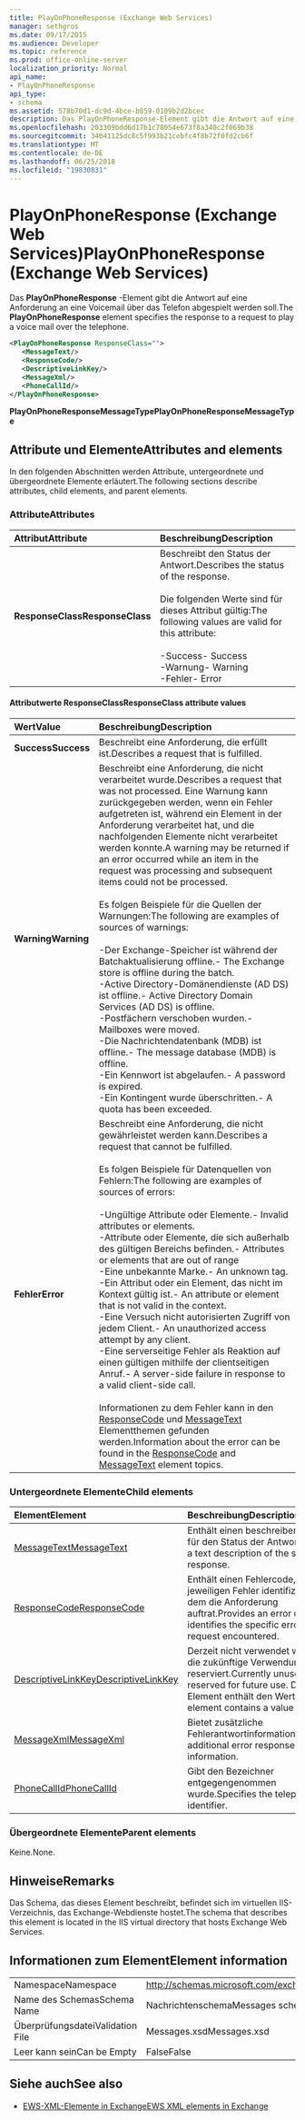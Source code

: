 ```yaml
---
title: PlayOnPhoneResponse (Exchange Web Services)
manager: sethgros
ms.date: 09/17/2015
ms.audience: Developer
ms.topic: reference
ms.prod: office-online-server
localization_priority: Normal
api_name:
- PlayOnPhoneResponse
api_type:
- schema
ms.assetid: 578b70d1-dc9d-4bce-b859-0109b2d2bcec
description: Das PlayOnPhoneResponse-Element gibt die Antwort auf eine Anforderung an eine Voicemail über das Telefon abgespielt werden soll.
ms.openlocfilehash: 203309bdd6d17b1c78054e673f8a340c2f069b38
ms.sourcegitcommit: 34041125dc8c5f993b21cebfc4f8b72f0fd2cb6f
ms.translationtype: MT
ms.contentlocale: de-DE
ms.lasthandoff: 06/25/2018
ms.locfileid: "19830831"
---
```

# <a name="playonphoneresponse-exchange-web-services"></a><span data-ttu-id="86e3b-103">PlayOnPhoneResponse (Exchange Web Services)</span><span class="sxs-lookup"><span data-stu-id="86e3b-103">PlayOnPhoneResponse (Exchange Web Services)</span></span>

<span data-ttu-id="86e3b-104">Das **PlayOnPhoneResponse** -Element gibt die Antwort auf eine Anforderung an eine Voicemail über das Telefon abgespielt werden soll.</span><span class="sxs-lookup"><span data-stu-id="86e3b-104">The **PlayOnPhoneResponse** element specifies the response to a request to play a voice mail over the telephone.</span></span> 
  
```xml
<PlayOnPhoneResponse ResponseClass="">
   <MessageText/>
   <ResponseCode/>
   <DescriptiveLinkKey/>
   <MessageXml/>
   <PhoneCallId/>
</PlayOnPhoneResponse>
```

 <span data-ttu-id="86e3b-105">**PlayOnPhoneResponseMessageType**</span><span class="sxs-lookup"><span data-stu-id="86e3b-105">**PlayOnPhoneResponseMessageType**</span></span>
## <a name="attributes-and-elements"></a><span data-ttu-id="86e3b-106">Attribute und Elemente</span><span class="sxs-lookup"><span data-stu-id="86e3b-106">Attributes and elements</span></span>

<span data-ttu-id="86e3b-107">In den folgenden Abschnitten werden Attribute, untergeordnete und übergeordnete Elemente erläutert.</span><span class="sxs-lookup"><span data-stu-id="86e3b-107">The following sections describe attributes, child elements, and parent elements.</span></span>
  
### <a name="attributes"></a><span data-ttu-id="86e3b-108">Attribute</span><span class="sxs-lookup"><span data-stu-id="86e3b-108">Attributes</span></span>

|<span data-ttu-id="86e3b-109">**Attribut**</span><span class="sxs-lookup"><span data-stu-id="86e3b-109">**Attribute**</span></span>|<span data-ttu-id="86e3b-110">**Beschreibung**</span><span class="sxs-lookup"><span data-stu-id="86e3b-110">**Description**</span></span>|
|:-----|:-----|
|<span data-ttu-id="86e3b-111">**ResponseClass**</span><span class="sxs-lookup"><span data-stu-id="86e3b-111">**ResponseClass**</span></span> <br/> | <span data-ttu-id="86e3b-112">Beschreibt den Status der Antwort.</span><span class="sxs-lookup"><span data-stu-id="86e3b-112">Describes the status of the response.</span></span> <br/><br/><span data-ttu-id="86e3b-113">Die folgenden Werte sind für dieses Attribut gültig:</span><span class="sxs-lookup"><span data-stu-id="86e3b-113">The following values are valid for this attribute:</span></span>  <br/><br/><span data-ttu-id="86e3b-114">-Success</span><span class="sxs-lookup"><span data-stu-id="86e3b-114">-  Success</span></span>  <br/><span data-ttu-id="86e3b-115">-Warnung</span><span class="sxs-lookup"><span data-stu-id="86e3b-115">-  Warning</span></span>  <br/><span data-ttu-id="86e3b-116">-Fehler</span><span class="sxs-lookup"><span data-stu-id="86e3b-116">-  Error</span></span>  <br/> |
   
#### <a name="responseclass-attribute-values"></a><span data-ttu-id="86e3b-117">Attributwerte ResponseClass</span><span class="sxs-lookup"><span data-stu-id="86e3b-117">ResponseClass attribute values</span></span>

|<span data-ttu-id="86e3b-118">**Wert**</span><span class="sxs-lookup"><span data-stu-id="86e3b-118">**Value**</span></span>|<span data-ttu-id="86e3b-119">**Beschreibung**</span><span class="sxs-lookup"><span data-stu-id="86e3b-119">**Description**</span></span>|
|:-----|:-----|
|<span data-ttu-id="86e3b-120">**Success**</span><span class="sxs-lookup"><span data-stu-id="86e3b-120">**Success**</span></span> <br/> |<span data-ttu-id="86e3b-121">Beschreibt eine Anforderung, die erfüllt ist.</span><span class="sxs-lookup"><span data-stu-id="86e3b-121">Describes a request that is fulfilled.</span></span>  <br/> |
|<span data-ttu-id="86e3b-122">**Warning**</span><span class="sxs-lookup"><span data-stu-id="86e3b-122">**Warning**</span></span> <br/> | <span data-ttu-id="86e3b-123">Beschreibt eine Anforderung, die nicht verarbeitet wurde.</span><span class="sxs-lookup"><span data-stu-id="86e3b-123">Describes a request that was not processed.</span></span> <span data-ttu-id="86e3b-124">Eine Warnung kann zurückgegeben werden, wenn ein Fehler aufgetreten ist, während ein Element in der Anforderung verarbeitet hat, und die nachfolgenden Elemente nicht verarbeitet werden konnte.</span><span class="sxs-lookup"><span data-stu-id="86e3b-124">A warning may be returned if an error occurred while an item in the request was processing and subsequent items could not be processed.</span></span><br/><br/> <span data-ttu-id="86e3b-125">Es folgen Beispiele für die Quellen der Warnungen:</span><span class="sxs-lookup"><span data-stu-id="86e3b-125">The following are examples of sources of warnings:</span></span> <br/><br/><span data-ttu-id="86e3b-126">-Der Exchange-Speicher ist während der Batchaktualisierung offline.</span><span class="sxs-lookup"><span data-stu-id="86e3b-126">-  The Exchange store is offline during the batch.</span></span>  <br/><span data-ttu-id="86e3b-127">-Active Directory-Domänendienste (AD DS) ist offline.</span><span class="sxs-lookup"><span data-stu-id="86e3b-127">-  Active Directory Domain Services (AD DS) is offline.</span></span>  <br/><span data-ttu-id="86e3b-128">-Postfächern verschoben wurden.</span><span class="sxs-lookup"><span data-stu-id="86e3b-128">-  Mailboxes were moved.</span></span>  <br/><span data-ttu-id="86e3b-129">-Die Nachrichtendatenbank (MDB) ist offline.</span><span class="sxs-lookup"><span data-stu-id="86e3b-129">-  The message database (MDB) is offline.</span></span>  <br/><span data-ttu-id="86e3b-130">-Ein Kennwort ist abgelaufen.</span><span class="sxs-lookup"><span data-stu-id="86e3b-130">-  A password is expired.</span></span>  <br/><span data-ttu-id="86e3b-131">-Ein Kontingent wurde überschritten.</span><span class="sxs-lookup"><span data-stu-id="86e3b-131">-  A quota has been exceeded.</span></span>  <br/> |
|<span data-ttu-id="86e3b-132">**Fehler**</span><span class="sxs-lookup"><span data-stu-id="86e3b-132">**Error**</span></span> <br/> | <span data-ttu-id="86e3b-133">Beschreibt eine Anforderung, die nicht gewährleistet werden kann.</span><span class="sxs-lookup"><span data-stu-id="86e3b-133">Describes a request that cannot be fulfilled.</span></span> <br/><br/><span data-ttu-id="86e3b-134">Es folgen Beispiele für Datenquellen von Fehlern:</span><span class="sxs-lookup"><span data-stu-id="86e3b-134">The following are examples of sources of errors:</span></span>  <br/><br/><span data-ttu-id="86e3b-135">-Ungültige Attribute oder Elemente.</span><span class="sxs-lookup"><span data-stu-id="86e3b-135">-  Invalid attributes or elements.</span></span>  <br/><span data-ttu-id="86e3b-136">-Attribute oder Elemente, die sich außerhalb des gültigen Bereichs befinden.</span><span class="sxs-lookup"><span data-stu-id="86e3b-136">-  Attributes or elements that are out of range</span></span>  <br/><span data-ttu-id="86e3b-137">-Eine unbekannte Marke.</span><span class="sxs-lookup"><span data-stu-id="86e3b-137">-  An unknown tag.</span></span>  <br/><span data-ttu-id="86e3b-138">-Ein Attribut oder ein Element, das nicht im Kontext gültig ist.</span><span class="sxs-lookup"><span data-stu-id="86e3b-138">-  An attribute or element that is not valid in the context.</span></span>  <br/><span data-ttu-id="86e3b-139">-Eine Versuch nicht autorisierten Zugriff von jedem Client.</span><span class="sxs-lookup"><span data-stu-id="86e3b-139">-  An unauthorized access attempt by any client.</span></span>  <br/><span data-ttu-id="86e3b-140">-Eine serverseitige Fehler als Reaktion auf einen gültigen mithilfe der clientseitigen Anruf.</span><span class="sxs-lookup"><span data-stu-id="86e3b-140">-  A server-side failure in response to a valid client-side call.</span></span>  <br/><br/>  <span data-ttu-id="86e3b-141">Informationen zu dem Fehler kann in den [ResponseCode](responsecode.md) und [MessageText](messagetext.md) Elementthemen gefunden werden.</span><span class="sxs-lookup"><span data-stu-id="86e3b-141">Information about the error can be found in the [ResponseCode](responsecode.md) and [MessageText](messagetext.md) element topics.</span></span>  <br/> |
   
### <a name="child-elements"></a><span data-ttu-id="86e3b-142">Untergeordnete Elemente</span><span class="sxs-lookup"><span data-stu-id="86e3b-142">Child elements</span></span>

|<span data-ttu-id="86e3b-143">**Element**</span><span class="sxs-lookup"><span data-stu-id="86e3b-143">**Element**</span></span>|<span data-ttu-id="86e3b-144">**Beschreibung**</span><span class="sxs-lookup"><span data-stu-id="86e3b-144">**Description**</span></span>|
|:-----|:-----|
|[<span data-ttu-id="86e3b-145">MessageText</span><span class="sxs-lookup"><span data-stu-id="86e3b-145">MessageText</span></span>](messagetext.md) <br/> |<span data-ttu-id="86e3b-146">Enthält einen beschreibenden Text für den Status der Antwort.</span><span class="sxs-lookup"><span data-stu-id="86e3b-146">Provides a text description of the status of the response.</span></span>  <br/> |
|[<span data-ttu-id="86e3b-147">ResponseCode</span><span class="sxs-lookup"><span data-stu-id="86e3b-147">ResponseCode</span></span>](responsecode.md) <br/> |<span data-ttu-id="86e3b-148">Enthält einen Fehlercode, der den jeweiligen Fehler identifiziert, bei dem die Anforderung auftrat.</span><span class="sxs-lookup"><span data-stu-id="86e3b-148">Provides an error code that identifies the specific error that the request encountered.</span></span>  <br/> |
|[<span data-ttu-id="86e3b-149">DescriptiveLinkKey</span><span class="sxs-lookup"><span data-stu-id="86e3b-149">DescriptiveLinkKey</span></span>](descriptivelinkkey.md) <br/> |<span data-ttu-id="86e3b-150">Derzeit nicht verwendet wird und für die zukünftige Verwendung reserviert.</span><span class="sxs-lookup"><span data-stu-id="86e3b-150">Currently unused and reserved for future use.</span></span> <span data-ttu-id="86e3b-151">Dieses Element enthält den Wert 0.</span><span class="sxs-lookup"><span data-stu-id="86e3b-151">This element contains a value of 0.</span></span>  <br/> |
|[<span data-ttu-id="86e3b-152">MessageXml</span><span class="sxs-lookup"><span data-stu-id="86e3b-152">MessageXml</span></span>](messagexml.md) <br/> |<span data-ttu-id="86e3b-153">Bietet zusätzliche Fehlerantwortinformationen.</span><span class="sxs-lookup"><span data-stu-id="86e3b-153">Provides additional error response information.</span></span>  <br/> |
|[<span data-ttu-id="86e3b-154">PhoneCallId</span><span class="sxs-lookup"><span data-stu-id="86e3b-154">PhoneCallId</span></span>](phonecallid.md) <br/> |<span data-ttu-id="86e3b-155">Gibt den Bezeichner entgegengenommen wurde.</span><span class="sxs-lookup"><span data-stu-id="86e3b-155">Specifies the telephone call identifier.</span></span>  <br/> |
   
### <a name="parent-elements"></a><span data-ttu-id="86e3b-156">Übergeordnete Elemente</span><span class="sxs-lookup"><span data-stu-id="86e3b-156">Parent elements</span></span>

<span data-ttu-id="86e3b-157">Keine.</span><span class="sxs-lookup"><span data-stu-id="86e3b-157">None.</span></span>
  
## <a name="remarks"></a><span data-ttu-id="86e3b-158">Hinweise</span><span class="sxs-lookup"><span data-stu-id="86e3b-158">Remarks</span></span>

<span data-ttu-id="86e3b-159">Das Schema, das dieses Element beschreibt, befindet sich im virtuellen IIS-Verzeichnis, das Exchange-Webdienste hostet.</span><span class="sxs-lookup"><span data-stu-id="86e3b-159">The schema that describes this element is located in the IIS virtual directory that hosts Exchange Web Services.</span></span>
  
## <a name="element-information"></a><span data-ttu-id="86e3b-160">Informationen zum Element</span><span class="sxs-lookup"><span data-stu-id="86e3b-160">Element information</span></span>

|||
|:-----|:-----|
|<span data-ttu-id="86e3b-161">Namespace</span><span class="sxs-lookup"><span data-stu-id="86e3b-161">Namespace</span></span>  <br/> |http://schemas.microsoft.com/exchange/services/2006/messages  <br/> |
|<span data-ttu-id="86e3b-162">Name des Schemas</span><span class="sxs-lookup"><span data-stu-id="86e3b-162">Schema Name</span></span>  <br/> |<span data-ttu-id="86e3b-163">Nachrichtenschema</span><span class="sxs-lookup"><span data-stu-id="86e3b-163">Messages schema</span></span>  <br/> |
|<span data-ttu-id="86e3b-164">Überprüfungsdatei</span><span class="sxs-lookup"><span data-stu-id="86e3b-164">Validation File</span></span>  <br/> |<span data-ttu-id="86e3b-165">Messages.xsd</span><span class="sxs-lookup"><span data-stu-id="86e3b-165">Messages.xsd</span></span>  <br/> |
|<span data-ttu-id="86e3b-166">Leer kann sein</span><span class="sxs-lookup"><span data-stu-id="86e3b-166">Can be Empty</span></span>  <br/> |<span data-ttu-id="86e3b-167">False</span><span class="sxs-lookup"><span data-stu-id="86e3b-167">False</span></span>  <br/> |
   
## <a name="see-also"></a><span data-ttu-id="86e3b-168">Siehe auch</span><span class="sxs-lookup"><span data-stu-id="86e3b-168">See also</span></span>

- [<span data-ttu-id="86e3b-169">EWS-XML-Elemente in Exchange</span><span class="sxs-lookup"><span data-stu-id="86e3b-169">EWS XML elements in Exchange</span></span>](ews-xml-elements-in-exchange.md)


